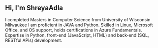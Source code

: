 ## Hi, I'm ShreyaAdla
I completed Masters in Computer Science from University of Wisconsin Milwaukee
I am proficient in JAVA and Python.
Skilled in Linux, Microsoft Office, and OS support, holds certifications in Azure Fundamentals.
Expertise in Python, front-end (JavaScript, HTML) and back-end (SQL, RESTful APIs) development. 
